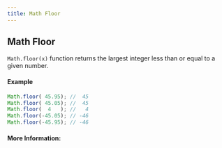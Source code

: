 ```yaml
---
title: Math Floor
---
```

## Math Floor

`Math.floor(x)`
function returns the largest integer less than or equal to a given number.

#### Example
```javascript
Math.floor( 45.95); //  45
Math.floor( 45.05); //  45
Math.floor(  4   ); //   4
Math.floor(-45.05); // -46 
Math.floor(-45.95); // -46
```

#### More Information:
<!-- Please add any articles you think might be helpful to read before writing the article -->


